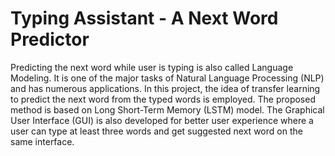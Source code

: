 # Typing Assistant - A Next Word Predictor
Predicting the next word while user is typing is also called Language Modeling. It is one of the major tasks of Natural Language Processing (NLP) and has numerous applications. In this project, the idea of transfer learning to predict the next word from the typed words is employed. The proposed method is based on Long Short-Term Memory (LSTM) model. The Graphical User Interface (GUI) is also developed for better user experience where a user can type at least three words and get suggested next word on the same interface.
